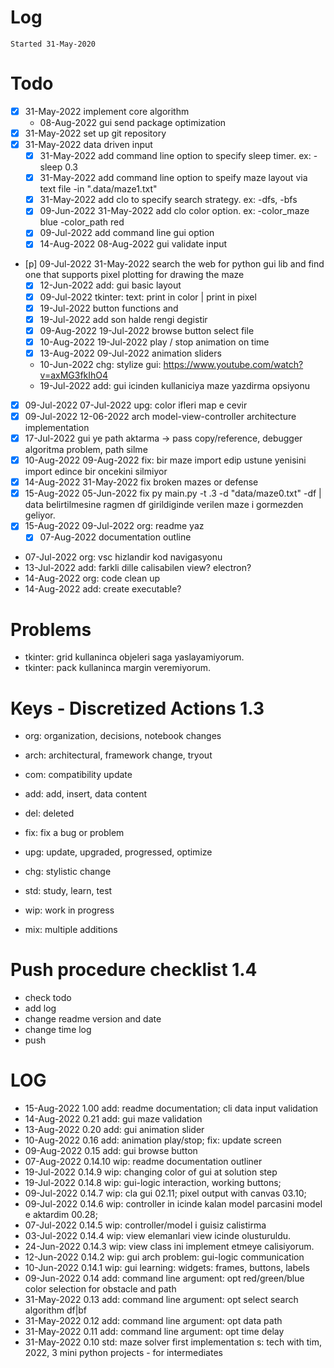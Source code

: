 # Log
`Started 31-May-2020`

# Todo
- [x] 31-May-2022 implement core algorithm
    - 08-Aug-2022 gui send package optimization
- [x] 31-May-2022 set up git repository
- [x] 31-May-2022 data driven input
    - [x] 31-May-2022 add command line option to specify sleep timer. ex: -sleep 0.3
    - [x] 31-May-2022 add command line option to speify maze layout via text file -in ".data/maze1.txt" 
    - [x] 31-May-2022 add clo to specify search strategy. ex: -dfs, -bfs
    - [x] 09-Jun-2022 31-May-2022 add clo color option. ex: -color_maze blue -color_path red
    - [x] 09-Jul-2022 add command line gui option
    - [x] 14-Aug-2022 08-Aug-2022 gui validate input
- [p] 09-Jul-2022 31-May-2022 search the web for python gui lib and find one that supports pixel plotting for drawing the maze
    - [x] 12-Jun-2022 add: gui basic layout
    - [x] 09-Jul-2022 tkinter: text: print in color | print in pixel
    - [x] 19-Jul-2022 button functions and 
    - [x] 19-Jul-2022 add son halde rengi degistir
    - [x] 09-Aug-2022 19-Jul-2022 browse button select file
    - [x] 10-Aug-2022 19-Jul-2022 play / stop animation on time
    - [x] 13-Aug-2022 09-Jul-2022 animation sliders
    - 10-Jun-2022 chg: stylize gui: https://www.youtube.com/watch?v=axMG3fkIhO4
    - 19-Jul-2022 add: gui icinden kullaniciya maze yazdirma opsiyonu
- [x] 09-Jul-2022 07-Jul-2022 upg: color ifleri map e cevir
- [x] 09-Jul-2022 12-06-2022 arch model-view-controller architecture implementation 
- [x] 17-Jul-2022 gui ye path aktarma -> pass copy/reference, debugger algoritma problem, path silme
- [x] 10-Aug-2022 09-Aug-2022 fix: bir maze import edip ustune yenisini import edince bir oncekini silmiyor
- [x] 14-Aug-2022 31-May-2022 fix broken mazes or defense
- [x] 15-Aug-2022 05-Jun-2022 fix py main.py -t .3 -d "data/maze0.txt" -df | data belirtilmesine ragmen df girildiginde verilen maze i gormezden geliyor.
- [x] 15-Aug-2022 09-Jul-2022 org: readme yaz
    - [x] 07-Aug-2022 documentation outline
- 07-Jul-2022 org: vsc hizlandir kod navigasyonu
- 13-Jul-2022 add: farkli dille calisabilen view? electron?
- 14-Aug-2022 org: code clean up
- 14-Aug-2022 add: create executable?

# Problems
- tkinter: grid kullaninca objeleri saga yaslayamiyorum.
- tkinter: pack kullaninca margin veremiyorum.

# Keys - Discretized Actions 1.3
- org: organization, decisions, notebook changes
- arch: architectural, framework change, tryout

- com: compatibility update
- add: add, insert, data content

- del: deleted
- fix: fix a bug or problem
- upg: update, upgraded, progressed, optimize
- chg: stylistic change

- std: study, learn, test
- wip: work in progress
- mix: multiple additions

# Push procedure checklist 1.4
- check todo
- add log
- change readme version and date
- change time log
- push

# LOG
- 15-Aug-2022 1.00      add: readme documentation; cli data input validation
- 14-Aug-2022 0.21      add: gui maze validation
- 13-Aug-2022 0.20      add: gui animation slider
- 10-Aug-2022 0.16      add: animation play/stop; fix: update screen
- 09-Aug-2022 0.15      add: gui browse button
- 07-Aug-2022 0.14.10   wip: readme documentation outliner
- 19-Jul-2022 0.14.9    wip: changing color of gui at solution step
- 19-Jul-2022 0.14.8    wip: gui-logic interaction, working buttons;
- 09-Jul-2022 0.14.7    wip: cla gui 02.11; pixel output with canvas 03.10;
- 09-Jul-2022 0.14.6    wip: controller in icinde kalan model parcasini model e aktardim 00.28; 
- 07-Jul-2022 0.14.5    wip: controller/model i guisiz calistirma
- 03-Jul-2022 0.14.4    wip: view elemanlari view icinde olusturuldu.
- 24-Jun-2022 0.14.3    wip: view class ini implement etmeye calisiyorum.
- 12-Jun-2022 0.14.2    wip: gui arch problem: gui-logic communication 
- 10-Jun-2022 0.14.1    wip: gui learning: widgets: frames, buttons, labels
- 09-Jun-2022 0.14      add: command line argument: opt red/green/blue color selection for obstacle and path
- 31-May-2022 0.13      add: command line argument: opt select search algorithm df|bf
- 31-May-2022 0.12      add: command line argument: opt data path
- 31-May-2022 0.11      add: command line argument: opt time delay
- 31-May-2022 0.10      std: maze solver first implementation s: tech with tim, 2022, 3 mini python projects - for intermediates
